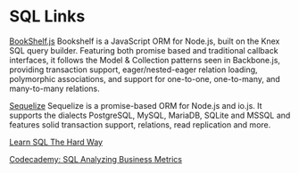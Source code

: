 # SQL Links

[BookShelf.js](http://bookshelfjs.org)
Bookshelf is a JavaScript ORM for Node.js, built on the Knex SQL query builder. Featuring both promise based and traditional callback interfaces, it follows the Model & Collection patterns seen in Backbone.js, providing transaction support, eager/nested-eager relation loading, polymorphic associations, and support for one-to-one, one-to-many, and many-to-many relations.


[Sequelize](http://docs.sequelizejs.com/en/latest/)
Sequelize is a promise-based ORM for Node.js and io.js. It supports the dialects PostgreSQL, MySQL, MariaDB, SQLite and MSSQL and features solid transaction support, relations, read replication and more.

[Learn SQL The Hard Way](http://sql.learncodethehardway.org/book/)

[Codecademy: SQL Analyzing Business Metrics](https://www.codecademy.com/learn/sql-analyzing-business-metrics)
